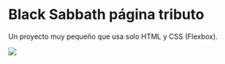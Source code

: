 # Black Sabbath página tributo

Un proyecto muy pequeño que usa solo HTML y CSS (Flexbox).

<img src = "https://i.imgur.com/6pL783I.png"> 
